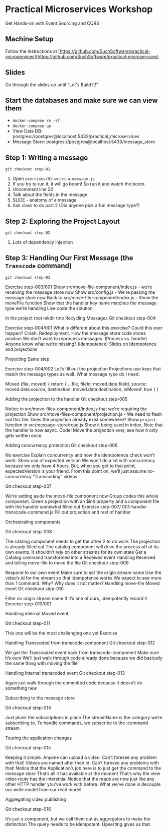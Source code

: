 # Practical Microservices Workshop

Get Hands-on with Event Sourcing and CQRS

## Machine Setup

Follow the instructions at [https://github.com/SuchSoftware/practical-microservices](https://github.com/SuchSoftware/practical-microservices)

## Slides

Go through the slides up until "Let's Build It!"

## Start the databases and make sure we can view them

* `docker-compose rm -sf`
* `docker-compose up`
* View Data DB: postgres://postgres@localhost:5432/practical_microservices
* Message Store: postgres://postgres@localhost:5433/message_store

## Step 1: Writing a message

`git checkout step-01`

1. Open `exercises/01-write-a-message.js`
2. If you try to run it, it will go boom!  So run it and watch the boom.
3. Uncomment line 22
4. Talk about the fields in the message
5. SLIDE - anatomy of a message
6. Ask class to do part 2 (Did anyone pick a fun message type?)

## Step 2: Exploring the Project Layout

`git checkout step-02`

1. Lots of dependency injection

## Step 3: Handling Our First Message (the `Transcode` command)

`git checkout step-03`

Exercise step-003/001
Show src/move-file-component/index.js - we’re receiving the message store now
Show src/config.js - We’re passing the message store now
Back to src/move-file-component/index.js - Show the moveFile function
Show that the handler key name matches the message type we’re handling
Live code the solution


In the project root
mkdir tmp
Recycling Messages
Git checkout step-004

Exercise step-004/001
What is different about this exercise?
Could this ever happen?  Crash. Redeployment.
How the message store code stores position
We don’t want to reprocess messages.  (Process vs. handle)
Anyone know what we’re missing? (idempotence)
Slides on Idempotence and projections

Projecting
Same step

Exercise step-004/002
Let’s fill out the projection
Projections use keys that match the message types as well.  What message type do I need.

  Moved (file, moved) {
    return {
      ...file,
      fileId: moved.data.fileId,
      source: moved.data.source,
      destination: moved.data.destination,
      isMoved: true
    }
  }

Adding the projection to the handler
Git checkout step-005

Notice in src/move-files-component/index.js that we’re requiring the projection
Show src/move-files-component/projection.js - We need to flesh out this file. Does the projection already exist somewhere?
Show `project` function in src/message-store/read.js
Show it being used in index.  Note that the handler is now async.
Code!  Move the projection over, see how it only gets written once.

Adding concurrency protection
Git checkout step-006

No exercise
Explain concurrency and how the idempotence check won’t work.
Show use of expected version
We won’t do a lot with concurrency because we only have 4 hours.  But, when you get to that point, expectedVersion is your friend.
From this point on, we’ll just assume no-concurrency
“Transcoding” videos

Git checkout step-007

We’re setting aside the move-file component now
Group codes this whole component.  Given a projection with an $init property and a component file with the handler somewhat filled out
Exercise step-007/ 001-handle-transcode-command.js
Fill out projection and rest of handler

Orchestrating components

Git checkout step-008

The catalog component needs to get the other 2 to do work
The projection is already filled out
The catalog component will drive the process off of its own events.  It shouldn’t rely on other streams for its own state
Get a Catalog command transformed into a Received event
Handling Received and telling move-file to move the file
Git checkout step-009

Respond to our own event
Make sure to set the origin stream name
Use the video’s id for the stream so that idempotence works
We expect to see more than 1 command.  Why?  Why does it not matter?
Handling move-file Moved event
Git checkout step-010

Filter on origin stream name
If it’s one of ours, idempotently record it
Exercise step-010/001

Handling internal Moved event

Git checkout step-011

This one will be the most challenging one yet
Exercise

Handling Transcoded from transcode-component
Git checkout step-012

We got the Transcoded event back from transcode-component
Make sure it’s ours
We’ll just walk through code already done because we did basically the same thing with moving the file

Handling Internal transcoded event
Git checkout step-013

Again just walk through the committed code because it doesn’t do something new

Subscribing to the message store

Git checkout step-014

Just plunk the subscriptions in place
The streamName is the category we’re subscribing to.  To handle commands, we subscribe to the :command stream


Touring the application changes

Git checkout step-015

Keeping it simple.  Anyone can upload a video.  Can’t foresee any problem with that!
Videos are named after their id.  Can’t foresee any problems with that!
Notice that the Application’s job here is to just get the command to the message store
That’s all it has available at the moment
That’s why the view video route has the interstitial
Notice that the reads are now just like any other HTTP handler you’ve work with before.  What we’ve done is decouple our write model from our read model


Aggregating video publishing

Git checkout step-016

It’s just a component, but we call them out as aggregators to make the distinction
The query needs to be idempotent.  Upserting gives us that.
